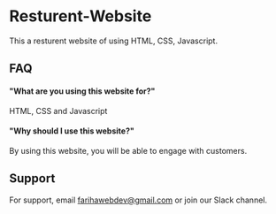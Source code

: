 
# Resturent-Website

This a resturent website of using HTML, CSS, Javascript.





## FAQ

#### "What are you using this website for?"

HTML, CSS and Javascript

####  "Why should I use this website?"

By using this website, you will be able to engage with customers.


## Support

For support, email farihawebdev@gmail.com or join our Slack channel.


